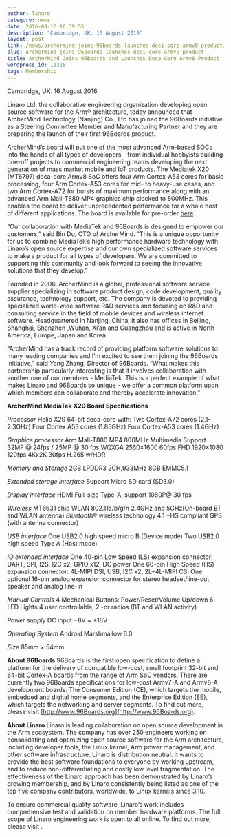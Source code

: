 ```yaml
---
author: linaro
category: news
date: 2016-08-16 16:39:55
description: "Cambridge, UK: 16 August 2016"
layout: post
link: /news/archermind-joins-96boards-launches-deci-core-armv8-product/
slug: archermind-joins-96boards-launches-deci-core-armv8-product
title: ArcherMind Joins 96Boards and Launches Deca-Core Armv8 Product
wordpress_id: 11328
tags: Membership
---
```


Cambridge, UK: 16 August 2016

Linaro Ltd, the collaborative engineering organization developing open source software for the Arm® architecture, today announced that ArcherMind Technology (Nanjing) Co., Ltd has joined the 96Boards initiative as a Steering Committee Member and Manufacturing Partner and they are preparing the launch of their first 96Boards product.

ArcherMind’s board will put one of the most advanced Arm-based SOCs into the hands of all types of developers - from individual hobbyists building one-off projects to commercial engineering teams developing the next generation of mass market mobile and IoT products. The Mediatek X20 (MT6797) deca-core Armv8 SoC offers four Arm Cortex-A53 cores for basic processing, four Arm Cortex-A53 cores for mid- to heavy-use cases, and two Arm Cortex-A72 for bursts of maximum performance along with an advanced Arm Mali-T880 MP4 graphics chip clocked to 800MHz. This enables the board to deliver unprecedented performance for a whole host of different applications. The board is available for pre-order [here](https://www.96boards.org/carbon-buy).

“Our collaboration with MediaTek and 96Boards is designed to empower our customers,” said Bin Du, CTO of ArcherMind. “This is a unique opportunity for us to combine MediaTek’s high performance hardware technology with Linaro’s open source expertise and our own specialized software services to make a product for all types of developers. We are committed to supporting this community and look forward to seeing the innovative solutions that they develop.”

Founded in 2006, ArcherMind is a global, professional software service supplier specializing in software product design, code development, quality assurance, technology support, etc. The company is devoted to providing specialized world-wide software R&D services and focusing on R&D and consulting service in the field of mobile devices and wireless internet software. Headquartered in Nanjing, China, it also has offices in Beijing, Shanghai, Shenzhen ,Wuhan, Xi’an and Guangzhou and is active in North America, Europe, Japan and Korea.

“ArcherMind has a track record of providing platform software solutions to many leading companies and I’m excited to see them joining the 96Boards initiative,” said Yang Zhang, Director of 96Boards. “What makes this partnership particularly interesting is that it involves collaboration with another one of our members - MediaTek. This is a perfect example of what makes Linaro and 96Boards so unique - we offer a common platform upon which members can collaborate and thereby accelerate innovation.”

**ArcherMind MediaTek X20 Board Specifications**

_Processor_
Helio X20 64-bit deca-core with:
Two Cortex-A72 cores (2.1-2.3GHz)
Four Cortex A53 cores (1.85GHz)
Four Cortex-A53 cores (1.4GHz)

_Graphics processor_
Arm Mali-T880 MP4 800MHz
Multimedia Support
32MP @ 24fps / 25MP @ 30 fps
WQXGA 2560×1600 60fps FHD 1920×1080 120fps
4Kx2K 30fps H.265 w/HDR

_Memory and Storage_
2GB LPDDR3 2CH,933MHz
8GB EMMC5.1

_Extended storage interface_
Support Micro SD card (SD3.0)

_Display interface_
HDMI Full-size Type-A, support 1080P@ 30 fps

_Wireless_
MT6631 chip
WLAN 802.11a/b/g/n 2.4GHz and 5GHz(On-board BT and WLAN antenna)
*Bluetooth*® wireless technology 4.1 +HS compliant
GPS (with antenna connector)

_USB interface_
One USB2.0 high speed micro B (Device mode)
Two USB2.0 high speed Type A (Host mode)

_IO extended interface_
One 40-pin Low Speed (LS) expansion connector: UART, SPI, I2S, I2C x2, GPIO x12, DC power
One 60-pin High Speed (HS) expansion connector: 4L-MIPI DSI, USB, I2C x2, 2L+4L-MIPI CSI
One optional 16-pin analog expansion connector for stereo headset/line-out, speaker and analog line-in

_Manual Controls_
4 Mechanical Buttons: Power/Reset/Volume Up/down
6 LED Lights:4 user controllable, 2 -or radios (BT and WLAN activity)

_Power supply_
DC input +8V ~ +18V

_Operating System_
Android Marshmallow 6.0

_Size_
85mm × 54mm

**About 96Boards**
96Boards is the first open specification to define a platform for the delivery of compatible low-cost, small footprint 32-bit and 64-bit Cortex-A boards from the range of Arm SoC vendors. There are currently two 96Boards specifications for low-cost Armv7-A and Armv8-A development boards: The Consumer Edition (CE), which targets the mobile, embedded and digital home segments, and the Enterprise Edition (EE), which targets the networking and server segments. To find out more, please visit [http://www.96Boards.org](http://www.96Boards.org).

**About Linaro**
Linaro is leading collaboration on open source development in the Arm ecosystem. The company has over 250 engineers working on consolidating and optimizing open source software for the Arm architecture, including developer tools, the Linux kernel, Arm power management, and other software infrastructure. Linaro is distribution neutral: it wants to provide the best software foundations to everyone by working upstream, and to reduce non-differentiating and costly low level fragmentation. The effectiveness of the Linaro approach has been demonstrated by Linaro’s growing membership, and by Linaro consistently being listed as one of the top five company contributors, worldwide, to Linux kernels since 3.10.

To ensure commercial quality software, Linaro’s work includes comprehensive test and validation on member hardware platforms. The full scope of Linaro engineering work is open to all online. To find out more, please visit []().
